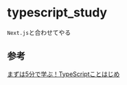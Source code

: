 # typescript_study

```Next.js```と合わせてやる

## 参考

[まずは5分で学ぶ！TypeScriptことはじめ](https://dev.classmethod.jp/articles/typescript-tutorial/)
